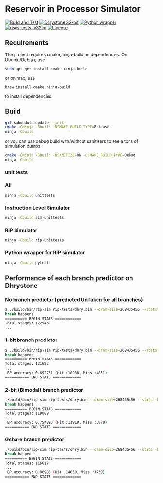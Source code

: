 # Reservoir in Processor Simulator

[![Build and Test](https://github.com/Reservoir-In-Processor/rip-sim/actions/workflows/main.yaml/badge.svg)](https://github.com/Reservoir-In-Processor/rip-sim/actions/workflows/main.yaml) [![Dhrystone 32-bit](https://github.com/Reservoir-In-Processor/rip-sim/actions/workflows/dhrystone.yaml/badge.svg)](https://github.com/Reservoir-In-Processor/rip-sim/actions/workflows/dhrystone.yaml) [![Python wrapper](https://github.com/Reservoir-In-Processor/rip-sim/actions/workflows/python-wrapper.yaml/badge.svg)](https://github.com/Reservoir-In-Processor/rip-sim/actions/workflows/python-wrapper.yaml) [![riscv-tests rv32im](https://github.com/Reservoir-In-Processor/rip-sim/actions/workflows/riscv-tests.yaml/badge.svg)](https://github.com/Reservoir-In-Processor/rip-sim/actions/workflows/riscv-tests.yaml) [![License](https://img.shields.io/badge/License-Apache_2.0-blue.svg)](https://opensource.org/licenses/Apache-2.0)

## Requirements

The project requires cmake, ninja-build as dependencies. On Ubuntu/Debian, use

```sh
sudo apt-get install cmake ninja-build
```

or on mac, use

```sh
brew install cmake ninja-build
```

to install dependencies.

## Build

```sh
git submodule update --init
cmake -GNinja -Bbuild -DCMAKE_BUILD_TYPE=Release
ninja -Cbuild
```

or you can use debug build with/without sanitizers to see a tons of simulation dumps.

```sh
cmake -GNinja -Bbuild -DSANITIZE=ON -DCMAKE_BUILD_TYPE=Debug
ninja -Cbuild
```

### unit tests

### All

```sh
ninja -Cbuild unittests
```

### Instruction Level Simulator

```sh
ninja -Cbuild sim-unittests
```

### RiP Simulator

```sh
ninja -Cbuild rip-unittests
```

### Python wrapper for RiP simulator

```sh
ninja -Cbuild pytest
```

## Performance of each branch predictor on Dhrystone

### No branch predictor (predicted UnTaken for all branches)

```sh
$ ./build/bin/rip-sim rip-tests/dhry.bin --dram-size=268435456 --stats 
break happens
========== BEGIN STATS ============
Total stages: 122543
...
```

### 1-bit branch predictor

```sh
$ ./build/bin/rip-sim rip-tests/dhry.bin --dram-size=268435456 --stats -b=onebit
break happens
========== BEGIN STATS ============
Total stages: 121692
...
 BP accuracy: 0.692761 (Hit :10938, Miss :4851)
=========== END STATS =============
```

### 2-bit (Bimodal) branch predictor

```sh
./build/bin/rip-sim rip-tests/dhry.bin --dram-size=268435456 --stats -b=twobit
break happens
========== BEGIN STATS ============
Total stages: 119889
...
 BP accuracy: 0.754893 (Hit :11919, Miss :3870)
=========== END STATS =============

```

### Gshare branch predictor

```sh
./build/bin/rip-sim rip-tests/dhry.bin --dram-size=268435456 --stats -b=gshare
break happens
========== BEGIN STATS ============
Total stages: 116617
...
 BP accuracy: 0.88986 (Hit :14050, Miss :1739)
=========== END STATS =============
```
